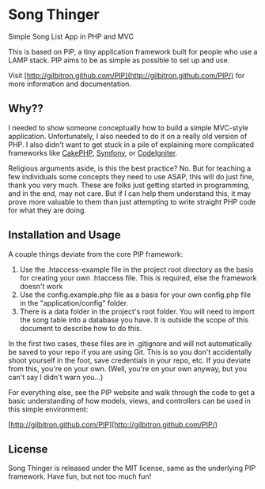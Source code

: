
# Song Thinger
Simple Song List App in PHP and MVC

This is based on PIP, a tiny application framework built for people who use a LAMP stack. PIP aims to be as simple as possible to set up and use.

Visit [http://gilbitron.github.com/PIP](http://gilbitron.github.com/PIP/) for more information and documentation.

## Why??

I needed to show someone conceptually how to build a simple MVC-style application. Unfortunately, I also needed to do it on a really old version of PHP. I also didn't want to get stuck in a pile of explaining more complicated frameworks like [CakePHP](https://cakephp.org/), [Symfony](https://symfony.com/), or [CodeIgniter](https://codeigniter.com/). 

Religious arguments aside, is this the best practice? No. But for teaching a few individuals some concepts they need to use ASAP, this will do just fine, thank you very much. These are folks just getting started in programming, and in the end, may not care. But if I can help them understand this, it may prove more valuable to them than just attempting to write straight PHP code for what they are doing.


## Installation and Usage

A couple things deviate from the core PIP framework:

1. Use the .htaccess-example file in the project root directory as the basis for creating your own .htaccess file. This is required, else the framework doesn't work
2. Use the config.example.php file as a basis for your own config.php file in the "application/config" folder.
3. There is a data folder in the project's root folder. You will need to import the song table into a database you have. It is outside the scope of this document to describe how to do this.

In the first two cases, these files are in .gitignore and will not automatically be saved to your repo if you are using Git. This is so you don't accidentally shoot yourself in the foot, save credentials in your repo, etc. If you deviate from this, you're on your own. (Well, you're on your own anyway, but you can't say I didn't warn you...)

For everything else, see the PIP website and walk through the code to get a basic understanding of how models, views, and controllers can be used in this simple environment: 

[http://gilbitron.github.com/PIP](http://gilbitron.github.com/PIP/) 




## License

Song Thinger is released under the MIT license, same as the underlying PIP framework. Have fun, but not too much fun!

